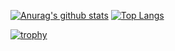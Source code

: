 [![Anurag's github stats](https://github-readme-stats.vercel.app/api?username=ayme01)](https://github.com/anuraghazra/github-readme-stats)
[![Top Langs](https://github-readme-stats.vercel.app/api/top-langs/?username=ayme01)](https://github.com/anuraghazra/github-readme-stats)


[![trophy](https://github-profile-trophy.vercel.app/?username=ayme01)](https://github.com/ryo-ma/github-profile-trophy)
